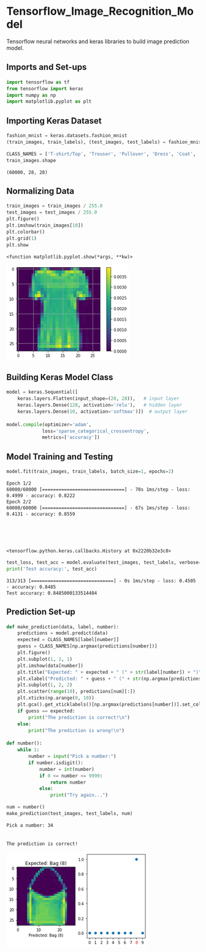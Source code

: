 # Tensorflow_Image_Recognition_Model
Tensorflow neural networks and keras libraries to build image prediction model.
## Imports and Set-ups


```python
import tensorflow as tf
from tensorflow import keras
import numpy as np
import matplotlib.pyplot as plt
```

## Importing Keras Dataset


```python
fashion_mnist = keras.datasets.fashion_mnist
(train_images, train_labels), (test_images, test_labels) = fashion_mnist.load_data()
```


```python
CLASS_NAMES = ['T-shirt/Top', 'Trouser', 'Pullover', 'Dress', 'Coat', 'Sandal', 'Shirt', 'Sneaker', 'Bag', 'Ankle Boot']
train_images.shape
```




    (60000, 28, 28)



## Normalizing Data


```python
train_images = train_images / 255.0
test_images = test_images / 255.0
plt.figure()
plt.imshow(train_images[10])
plt.colorbar()
plt.grid(1)
plt.show
```




    <function matplotlib.pyplot.show(*args, **kw)>




![png](/img/output_7_1.png)


## Building Keras Model Class


```python
model = keras.Sequential([
    keras.layers.Flatten(input_shape=(28, 28)),   # input layer
    keras.layers.Dense(128, activation='relu'),   # hidden layer
    keras.layers.Dense(10, activation='softmax')])  # output layer

model.compile(optimizer='adam',
             loss='sparse_categorical_crossentropy',
             metrics=['accuracy'])
```

## Model Training and Testing


```python
model.fit(train_images, train_labels, batch_size=1, epochs=2)
```

    Epoch 1/2
    60000/60000 [==============================] - 70s 1ms/step - loss: 0.4999 - accuracy: 0.8222
    Epoch 2/2
    60000/60000 [==============================] - 67s 1ms/step - loss: 0.4131 - accuracy: 0.8559
    




    <tensorflow.python.keras.callbacks.History at 0x2220b32e3c8>




```python
test_loss, test_acc = model.evaluate(test_images, test_labels, verbose=1)
print('Test accuracy:', test_acc)
```

    313/313 [==============================] - 0s 1ms/step - loss: 0.4505 - accuracy: 0.8485
    Test accuracy: 0.8485000133514404
    

## Prediction Set-up


```python
def make_prediction(data, label, number):
    predictions = model.predict(data)
    expected = CLASS_NAMES[label[number]]
    guess = CLASS_NAMES[np.argmax(predictions[number])]
    plt.figure()
    plt.subplot(1, 2, 1)
    plt.imshow(data[number])
    plt.title("Expected: " + expected + " (" + str(label[number]) + ")")
    plt.xlabel("Predicted: " + guess + " (" + str(np.argmax(predictions[number])) + ")")
    plt.subplot(1, 2, 2)
    plt.scatter(range(10), predictions[num][:])
    plt.xticks(np.arange(0, 10))
    plt.gca().get_xticklabels()[np.argmax(predictions[number])].set_color("red")
    if guess == expected:
        print("The prediction is correct!\n")
    else:
        print("The prediction is wrong!\n")
    
def number():
    while 1:
        number = input("Pick a number:")
        if number.isdigit():
            number = int(number)
            if 0 <= number <= 9999:
                return number
            else:
                print("Try again...")
```


```python
num = number()
make_prediction(test_images, test_labels, num)
```

    Pick a number: 34
    

    The prediction is correct!
    
    


![png](/img/output_15_2.png)

